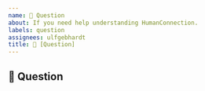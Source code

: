 ```yaml
---
name: 💬 Question
about: If you need help understanding HumanConnection.
labels: question
assignees: ulfgebhardt
title: 💬 [Question] 
---
```

<!-- Chat with Team HumanConnection -->
<!-- If you need an answer right away, visit the HumanConnection Discord:
https://discord.gg/Q3mpcgr -->

## :speech_balloon: Question
<!-- Describe your Question in detail. Include screenshots and drawings if needed. -->
